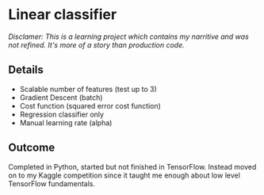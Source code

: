 # Linear classifier

*Disclamer: This is a learning project which contains my narritive and was not refined. It's more of a story than production code.*

## Details
- Scalable number of features (test up to 3)
- Gradient Descent (batch)
- Cost function (squared error cost function)
- Regression classifier only
- Manual learning rate (alpha)

## Outcome
Completed in Python, started but not finished in TensorFlow. Instead moved on to my Kaggle competition since it taught me enough about low level TensorFlow fundamentals.
